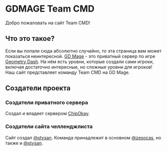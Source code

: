 # GDMAGE Team CMD
Добро пожаловать на сайт Team CMD!
## Что это такое?
Если вы попали сюда абсолютно случайно, то эта страница вам может показаться неинтересной. [GD Mage](https://gdmage.ru/) - это приватный сервер по игре [Geometry Dash](https://robtopgames.com/). На нём есть уровни, которые создали сами игроки, включая достаточно интересные, но сложные уровни для игроков!  
Наш сайт представляет команду Team CMD на GD Mage.
## Создатели проекта
### Создатели приватного сервера
Создал и владеет сервером [ChipOkay](https://www.youtube.com/@ChipOkay).
### Создатели сайта челленджлиста
Сайт создал [@stysan](https://github.com/stysan). Команда принадлежит в основном [@zesocas](https://www.youtube.com/@zesocas1119), но также и [@stysan](https://github.com/stysan).  
